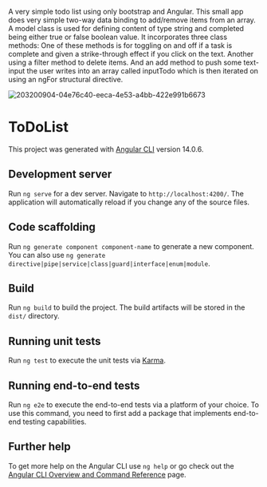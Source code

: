 
A very simple todo list using only bootstrap and Angular. This small app does very simple two-way data binding to add/remove items from an array. A model class is used for defining content of type string and completed being either true or false boolean value. It incorporates three class methods: One of these methods is for toggling on and off if a task is complete and given a strike-through effect if you click on the text. Another using a filter method to delete items. And an add method to push some text-input the user writes into an array called inputTodo which is then iterated on using an ngFor structural directive.

![203200904-04e76c40-eeca-4e53-a4bb-422e991b6673](https://user-images.githubusercontent.com/48900828/204435014-b7fff047-8ee4-4bbb-b031-31cb60f974ab.png)

# ToDoList

This project was generated with [Angular CLI](https://github.com/angular/angular-cli) version 14.0.6.

## Development server

Run `ng serve` for a dev server. Navigate to `http://localhost:4200/`. The application will automatically reload if you change any of the source files.

## Code scaffolding

Run `ng generate component component-name` to generate a new component. You can also use `ng generate directive|pipe|service|class|guard|interface|enum|module`.

## Build

Run `ng build` to build the project. The build artifacts will be stored in the `dist/` directory.

## Running unit tests

Run `ng test` to execute the unit tests via [Karma](https://karma-runner.github.io).

## Running end-to-end tests

Run `ng e2e` to execute the end-to-end tests via a platform of your choice. To use this command, you need to first add a package that implements end-to-end testing capabilities.

## Further help

To get more help on the Angular CLI use `ng help` or go check out the [Angular CLI Overview and Command Reference](https://angular.io/cli) page.
